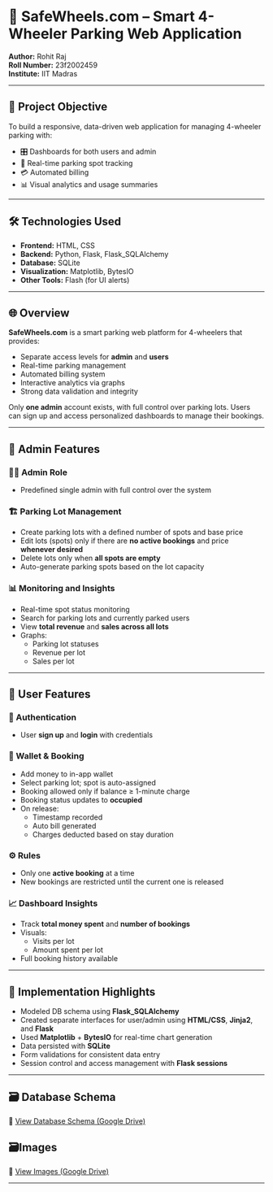 # 🚗 SafeWheels.com – Smart 4-Wheeler Parking Web Application

**Author:** Rohit Raj  
**Roll Number:** 23f2002459  
**Institute:** IIT Madras

---

## 🧠 Project Objective

To build a responsive, data-driven web application for managing 4-wheeler parking with:

- 🎛️ Dashboards for both users and admin  
- 📍 Real-time parking spot tracking  
- 💳 Automated billing  
- 📊 Visual analytics and usage summaries

---

## 🛠️ Technologies Used

- **Frontend:** HTML, CSS  
- **Backend:** Python, Flask, Flask_SQLAlchemy  
- **Database:** SQLite  
- **Visualization:** Matplotlib, BytesIO  
- **Other Tools:** Flash (for UI alerts)

---

## 🌐 Overview

**SafeWheels.com** is a smart parking web platform for 4-wheelers that provides:

- Separate access levels for **admin** and **users**
- Real-time parking management
- Automated billing system
- Interactive analytics via graphs
- Strong data validation and integrity

Only **one admin** account exists, with full control over parking lots. Users can sign up and access personalized dashboards to manage their bookings.

---

## 🔐 Admin Features

### 🧑‍💼 Admin Role

- Predefined single admin with full control over the system

### 🏗️ Parking Lot Management

- Create parking lots with a defined number of spots and base price  
- Edit lots (spots) only if there are **no active bookings** and price **whenever desired**
- Delete lots only when **all spots are empty**  
- Auto-generate parking spots based on the lot capacity

### 📊 Monitoring and Insights

- Real-time spot status monitoring  
- Search for parking lots and currently parked users  
- View **total revenue** and **sales across all lots**  
- Graphs:
  - Parking lot statuses
  - Revenue per lot
  - Sales per lot

---

## 👥 User Features

### 🔐 Authentication

- User **sign up** and **login** with credentials

### 💼 Wallet & Booking

- Add money to in-app wallet  
- Select parking lot; spot is auto-assigned  
- Booking allowed only if balance ≥ 1-minute charge  
- Booking status updates to **occupied**  
- On release:
  - Timestamp recorded
  - Auto bill generated
  - Charges deducted based on stay duration

### ⚙️ Rules

- Only one **active booking** at a time  
- New bookings are restricted until the current one is released

### 📈 Dashboard Insights

- Track **total money spent** and **number of bookings**  
- Visuals:
  - Visits per lot
  - Amount spent per lot  
- Full booking history available

---

## 🧪 Implementation Highlights

- Modeled DB schema using **Flask_SQLAlchemy**
- Created separate interfaces for user/admin using **HTML/CSS**, **Jinja2**, and **Flask**
- Used **Matplotlib** + **BytesIO** for real-time chart generation
- Data persisted with **SQLite**
- Form validations for consistent data entry
- Session control and access management with **Flask sessions**

---

## 🗃️ Database Schema

📎 [View Database Schema (Google Drive)](https://drive.google.com/file/d/16GJzVdHRrvBbf3ftXCNeMpzmnIzGT0A3/view?usp=sharing)


## 🗃️Images

📎 [View Images
(Google Drive)](https://drive.google.com/drive/folders/1c0vQ9zixGWyBLnmaQmrOVbFBonTWS1P7?usp=sharing)

---

